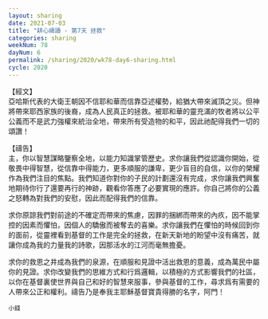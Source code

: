 ```yaml
---
layout: sharing
date: 2021-07-03
title: "耕心禱讀 - 第7天 拯救"
categories: sharing
weekNum: 78
dayNum: 6
permalink: /sharing/2020/wk78-day6-sharing.html
cycle: 2020
---
```


【經文】  
亞哈斯代表的大衛王朝因不信耶和華而信靠亞述權勢，給猶大帶來滅頂之災。但神將帶來耶西家族的後裔，成為人民真正的拯救。被耶和華的靈充滿的牧者將以公平公義而不是武力強權來統治全地，帶來所有受造物的和平，因此祂配得我們一切的頌讚！

【禱告】  
主，你以智慧謀略鑒察全地，以能力知識掌管歷史。求你讓我們從認識你開始，從敬畏中得智慧，從信靠中得能力，更多順服的謙卑，更少盲目的自信，以你的榮耀作為我們注目的焦點。我們知道你對你的子民的計劃還沒有完成，求你讓我們興奮地期待你行了還要再行的神跡，觀看你答應了必要實現的應許。你自己將你的公義之怒轉為對我們的安慰，因此而配得我們的信靠。

求你原諒我們對前途的不確定而帶來的焦慮，因罪的捆綁而帶來的內疚，因不能掌控的因素而懼怕，因個人的驕傲而被奪去的喜樂。求你讓我們在懼怕的時候回到你的面前，從靈裡看到基督的工作是完全的拯救，在新天新地的盼望中沒有痛苦，就讓你成為我的力量我的詩歌，因那活水的江河而毫無擔憂。

求你的救恩之井成為我們的泉源，在順服和見證中活出救恩的意義，成為萬民中屬你的見證。求你改變我們的思維方式和行爲邏輯，以積極的方式影響我們的社區，以你在基督裏使世界與自己和好的智慧來服事，參與基督的工作，尋求爲有需要的人帶來公正和權利。禱告乃是奉我主耶穌基督寶貴得勝的名字，阿門！

`小錢`
